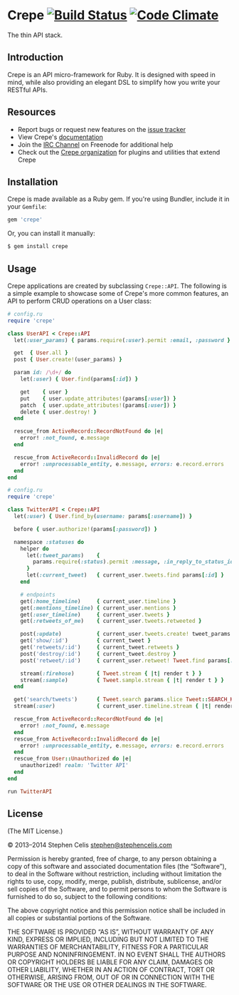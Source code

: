 # Crepe [![Build Status][1]][2] [![Code Climate][3]][4]

The thin API stack.

[1]: https://img.shields.io/travis/crepe/crepe.svg?style=flat
[2]: https://travis-ci.org/crepe/crepe
[3]: https://img.shields.io/codeclimate/github/crepe/crepe.svg?style=flat
[4]: https://codeclimate.com/github/crepe/crepe

## Introduction

Crepe is an API micro-framework for Ruby. It is designed with speed in mind, while also providing an elegant DSL to simplify how you write your RESTful APIs.

## Resources

 * Report bugs or request new features on the [issue tracker][issues]
 * View Crepe's [documentation][documentation]
 * Join the [IRC Channel][irc] on Freenode for additional help
 * Check out the [Crepe organization][org] for plugins and utilities that extend Crepe

[documentation]: http://rdoc.info/github/crepe/crepe/master/frames
[irc]: http://webchat.freenode.net/?channels=crepe
[issues]: https://github.com/crepe/crepe/issues
[org]: https://github.com/crepe

## Installation

Crepe is made available as a Ruby gem. If you're using Bundler, include it in your `Gemfile`:

```ruby
gem 'crepe'
```

Or, you can install it manually:

```sh
$ gem install crepe
```

## Usage

Crepe applications are created by subclassing `Crepe::API`. The following is a simple example to showcase some of Crepe's more common features, an API to perform CRUD operations on a User class:

```ruby
# config.ru
require 'crepe'

class UserAPI < Crepe::API
  let(:user_params) { params.require(:user).permit :email, :password }

  get  { User.all }
  post { User.create!(user_params) }

  param id: /\d+/ do
    let(:user) { User.find(params[:id]) }

    get    { user }
    put    { user.update_attributes!(params[:user]) }
    patch  { user.update_attributes!(params[:user]) }
    delete { user.destroy! }
  end

  rescue_from ActiveRecord::RecordNotFound do |e|
    error! :not_found, e.message
  end

  rescue_from ActiveRecord::InvalidRecord do |e|
    error! :unprocessable_entity, e.message, errors: e.record.errors
  end
end

```


``` ruby
# config.ru
require 'crepe'

class TwitterAPI < Crepe::API
  let(:user) { User.find_by(username: params[:username]) }

  before { user.authorize!(params[:password]) }

  namespace :statuses do
    helper do
      let(:tweet_params)    {
        params.require(:status).permit :message, :in_reply_to_status_id
      }
      let(:current_tweet)   { current_user.tweets.find params[:id] }
    end

    # endpoints
    get(:home_timeline)     { current_user.timeline }
    get(:mentions_timeline) { current_user.mentions }
    get(:user_timeline)     { current_user.tweets }
    get(:retweets_of_me)    { current_user.tweets.retweeted }

    post(:update)           { current_user.tweets.create! tweet_params }
    get('show/:id')         { current_tweet }
    get('retweets/:id')     { current_tweet.retweets }
    post('destroy/:id')     { current_tweet.destroy }
    post('retweet/:id')     { current_user.retweet! Tweet.find params[:id] }

    stream(:firehose)       { Tweet.stream { |t| render t } }
    stream(:sample)         { Tweet.sample.stream { |t| render t } }
  end

  get('search/tweets')      { Tweet.search params.slice Tweet::SEARCH_KEYS }
  stream(:user)             { current_user.timeline.stream { |t| render t } }

  rescue_from ActiveRecord::RecordNotFound do |e|
    error! :not_found, e.message
  end
  rescue_from ActiveRecord::InvalidRecord do |e|
    error! :unprocessable_entity, e.message, errors: e.record.errors
  end
  rescue_from User::Unauthorized do |e|
    unauthorized! realm: 'Twitter API'
  end
end

run TwitterAPI
```

## License

(The MIT License.)

© 2013–2014 Stephen Celis <stephen@stephencelis.com>

Permission is hereby granted, free of charge, to any person obtaining a copy
of this software and associated documentation files (the “Software”), to deal
in the Software without restriction, including without limitation the rights
to use, copy, modify, merge, publish, distribute, sublicense, and/or sell
copies of the Software, and to permit persons to whom the Software is
furnished to do so, subject to the following conditions:

The above copyright notice and this permission notice shall be included in all
copies or substantial portions of the Software.

THE SOFTWARE IS PROVIDED “AS IS”, WITHOUT WARRANTY OF ANY KIND, EXPRESS OR
IMPLIED, INCLUDING BUT NOT LIMITED TO THE WARRANTIES OF MERCHANTABILITY,
FITNESS FOR A PARTICULAR PURPOSE AND NONINFRINGEMENT. IN NO EVENT SHALL THE
AUTHORS OR COPYRIGHT HOLDERS BE LIABLE FOR ANY CLAIM, DAMAGES OR OTHER
LIABILITY, WHETHER IN AN ACTION OF CONTRACT, TORT OR OTHERWISE, ARISING FROM,
OUT OF OR IN CONNECTION WITH THE SOFTWARE OR THE USE OR OTHER DEALINGS IN THE
SOFTWARE.
